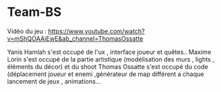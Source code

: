 # Team-BS


Vidéo du jeu : https://www.youtube.com/watch?v=mShQOAAiEwE&ab_channel=ThomasOssatte

Yanis Hamlah s'est occupé de l'ux , interface joueur et quêtes..
Maxime Lorin s'est occupé de la partie artistique (modélisation des murs , lights , éléments du décor) et du shoot
Thomas Ossatte s'est occupé du code (déplacement joueur et enemi ,générateur de map différent a chaque lancement de jeux , animations...
